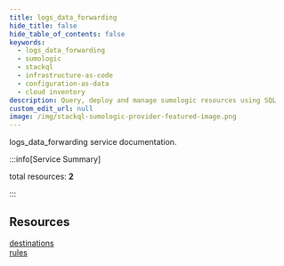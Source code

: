 ```yaml
---
title: logs_data_forwarding
hide_title: false
hide_table_of_contents: false
keywords:
  - logs_data_forwarding
  - sumologic
  - stackql
  - infrastructure-as-code
  - configuration-as-data
  - cloud inventory
description: Query, deploy and manage sumologic resources using SQL
custom_edit_url: null
image: /img/stackql-sumologic-provider-featured-image.png
---
```


logs_data_forwarding service documentation.

:::info[Service Summary]

total resources: __2__  

:::

## Resources
<div class="row">
<div class="providerDocColumn">
<a href="/services/logs_data_forwarding/destinations/">destinations</a>
</div>
<div class="providerDocColumn">
<a href="/services/logs_data_forwarding/rules/">rules</a>
</div>
</div>